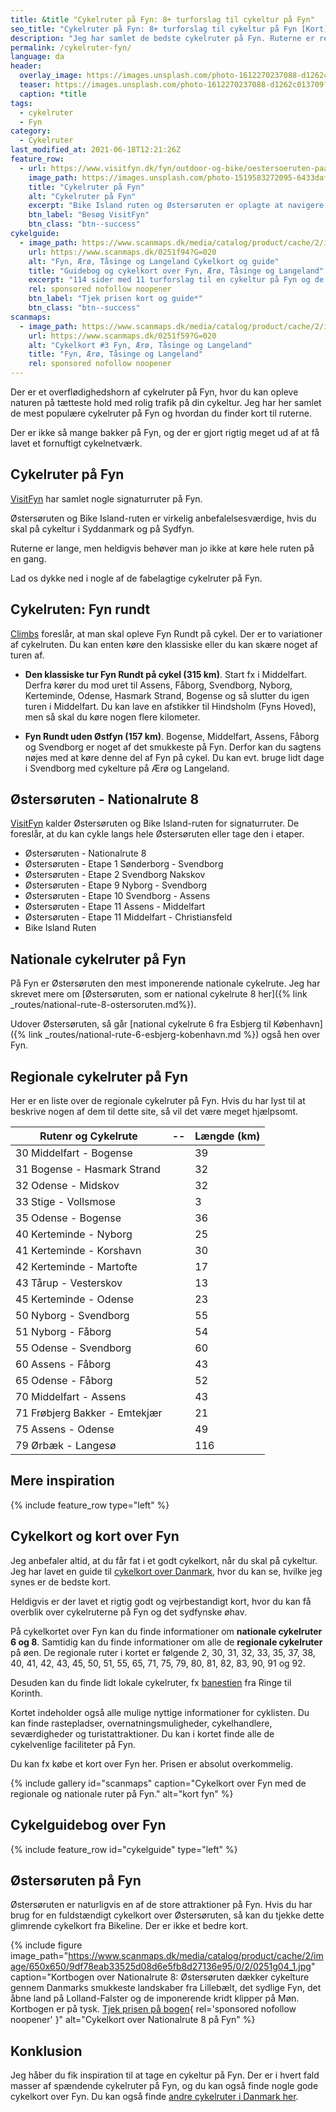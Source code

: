 ```yaml
---
title: &title "Cykelruter på Fyn: 8+ turforslag til cykeltur på Fyn"
seo_title: "Cykelruter på Fyn: 8+ turforslag til cykeltur på Fyn [Kort]"
description: "Jeg har samlet de bedste cykelruter på Fyn. Ruterne er relativt flade med begrænset trafik. Find ruterne her og find kort til ruterne."
permalink: /cykelruter-fyn/
language: da
header:
  overlay_image: https://images.unsplash.com/photo-1612270237088-d1262c013709?ixid=MnwxMjA3fDB8MHxwaG90by1wYWdlfHx8fGVufDB8fHx8&ixlib=rb-1.2.1&auto=format&fit=crop&h=600&w=1200&q=10
  teaser: https://images.unsplash.com/photo-1612270237088-d1262c013709?ixid=MnwxMjA3fDB8MHxwaG90by1wYWdlfHx8fGVufDB8fHx8&ixlib=rb-1.2.1&auto=format&fit=crop&h=300&w=400&q=10
  caption: *title
tags:
  - cykelruter
  - Fyn
category:
  - Cykelruter
last_modified_at: 2021-06-18T12:21:26Z
feature_row:
  - url: https://www.visitfyn.dk/fyn/outdoor-og-bike/oestersoeruten-paa-fyn
    image_path: https://images.unsplash.com/photo-1519583272095-6433daf26b6e?ixid=MnwxMjA3fDB8MHxwaG90by1wYWdlfHx8fGVufDB8fHx8&ixlib=rb-1.2.1&auto=format&fit=crop&h=300&w=400&q=10
    title: "Cykelruter på Fyn"
    alt: "Cykelruter på Fyn"
    excerpt: "Bike Island ruten og Østersøruten er oplagte at navigere efter, når du vil opleve Fyn og Øhavets på to hjul. En cykelferie på Fyn og Øerne fører dig både rundt til små hyggelige byer, smukke landskaber, kystnære strækninger og lavvandede badestrande."
    btn_label: "Besøg VisitFyn"
    btn_class: "btn--success"
cykelguide:
  - image_path: https://www.scanmaps.dk/media/catalog/product/cache/2/image/650x650/9df78eab33525d08d6e5fb8d27136e95/0/2/0251f94.jpg
    url: https://www.scanmaps.dk/0251f94?G=020
    alt: "Fyn, Ærø, Tåsinge og Langeland Cykelkort og guide"
    title: "Guidebog og cykelkort over Fyn, Ærø, Tåsinge og Langeland"
    excerpt: "114 sider med 11 turforslag til en cykeltur på Fyn og de sydfynske øer. Forslagene til cykelturene kan bruges som dagsture eller du kan bruge dem til en cykelferie på Fyn."
    rel: sponsored nofollow noopener
    btn_label: "Tjek prisen kort og guide*"
    btn_class: "btn--success"
scanmaps:
  - image_path: https://www.scanmaps.dk/media/catalog/product/cache/2/image/650x650/9df78eab33525d08d6e5fb8d27136e95/c/y/cykelkort_forside_v2_fyn_small.jpg
    url: https://www.scanmaps.dk/0251f59?G=020
    alt: "Cykelkort #3 Fyn, Ærø, Tåsinge og Langeland"
    title: "Fyn, Ærø, Tåsinge og Langeland"
    rel: sponsored nofollow noopener
---
```


Der er et overflødighedshorn af cykelruter på Fyn, hvor du kan opleve naturen på tætteste hold med rolig trafik på din cykeltur. Jeg har her samlet de mest populære cykelruter på Fyn og hvordan du finder kort til ruterne.

Der er ikke så mange bakker på Fyn, og der er gjort rigtig meget ud af at få lavet et fornuftigt cykelnetværk.

## Cykelruter på Fyn

[VisitFyn](https://www.visitfyn.dk/fyn/cykelferie/fynske-cykelruter) har samlet nogle signaturruter på Fyn.

Østersøruten og Bike Island-ruten er virkelig anbefalelsesværdige, hvis du skal på cykeltur i Syddanmark og på Sydfyn.

Ruterne er lange, men heldigvis behøver man jo ikke at køre hele ruten på en gang.

Lad os dykke ned i nogle af de fabelagtige cykelruter på Fyn.

## Cykelruten: Fyn rundt

[Climbs](http://www.climbs.dk/officielle_cykelruter_fyn.htm) foreslår, at man skal opleve Fyn Rundt på cykel.
Der er to variationer af cykelruten. Du kan enten køre den klassiske eller du kan skære noget af turen af.

- **Den klassiske tur Fyn Rundt på cykel (315 km)**. Start fx i Middelfart. Derfra kører du mod uret til Assens, Fåborg, Svendborg, Nyborg, Kerteminde, Odense, Hasmark Strand, Bogense og så slutter du igen turen i Middelfart. Du kan lave en afstikker til Hindsholm (Fyns Hoved), men så skal du køre nogen flere kilometer.

- **Fyn Rundt uden Østfyn (157 km)**. Bogense, Middelfart, Assens, Fåborg og Svendborg er noget af det smukkeste på Fyn. Derfor kan du sagtens nøjes med at køre denne del af Fyn på cykel. Du kan evt. bruge lidt dage i Svendborg med cykelture på Ærø og Langeland.

## Østersøruten - Nationalrute 8

[VisitFyn](https://www.visitfyn.dk/fyn/cykelferie/fynske-cykelruter) kalder Østersøruten og Bike Island-ruten for signaturruter. De foreslår, at du kan cykle langs hele Østersøruten eller tage den i etaper.

- Østersøruten - Nationalrute 8
- Østersøruten - Etape 1 Sønderborg - Svendborg
- Østersøruten - Etape 2 Svendborg Nakskov
- Østersøruten - Etape 9 Nyborg - Svendborg
- Østersøruten - Etape 10 Svendborg - Assens
- Østersøruten - Etape 11 Assens - Middelfart
- Østersøruten - Etape 11 Middelfart - Christiansfeld
- Bike Island Ruten

## Nationale cykelruter på Fyn

På Fyn er Østersøruten den mest imponerende nationale cykelrute. Jeg har skrevet mere om [Østersøruten, som er national cykelrute 8 her]({% link _routes/national-rute-8-ostersoruten.md%}).

Udover Østersøruten, så går [national cykelrute 6 fra Esbjerg til København]({% link _routes/national-rute-6-esbjerg-kobenhavn.md %}) også hen over Fyn.

## Regionale cykelruter på Fyn

Her er en liste over de regionale cykelruter på Fyn. Hvis du har lyst til at beskrive nogen af dem til dette site, så vil det være meget hjælpsomt.

|Rutenr og Cykelrute |--| Længde (km) |
|-------------------------------|--|-----|
| 30 Middelfart - Bogense       |  | 39  |
| 31 Bogense - Hasmark Strand   |  | 32  |
| 32 Odense - Midskov           |  | 32  |
| 33 Stige - Vollsmose          |  | 3   |
| 35 Odense - Bogense           |  | 36  |
| 40 Kerteminde - Nyborg        |  | 25  |
| 41 Kerteminde - Korshavn      |  | 30  |
| 42 Kerteminde - Martofte      |  | 17  |
| 43 Tårup - Vesterskov         |  | 13  |
| 45 Kerteminde - Odense        |  | 23  |
| 50 Nyborg - Svendborg         |  | 55  |
| 51 Nyborg - Fåborg            |  | 54  |
| 55 Odense - Svendborg         |  | 60  |
| 60 Assens - Fåborg            |  | 43  |
| 65 Odense - Fåborg            |  | 52  |
| 70 Middelfart - Assens        |  | 43  |
| 71 Frøbjerg Bakker - Emtekjær |  | 21  |
| 75 Assens - Odense            |  | 49  |
| 79 Ørbæk - Langesø            |  | 116 |

## Mere inspiration

{% include feature_row type="left" %}

## Cykelkort og kort over Fyn

Jeg anbefaler altid, at du får fat i et godt cykelkort, når du skal på cykeltur. Jeg har lavet en guide til [cykelkort over Danmark](/cykelkort/), hvor du kan se, hvilke jeg synes er de bedste kort.

Heldigvis er der lavet et rigtig godt og vejrbestandigt kort, hvor du kan få overblik over cykelruterne på Fyn og det sydfynske øhav.

På cykelkortet over Fyn kan du finde informationer om **nationale cykelruter 6 og 8**. Samtidig kan du finde informationer om alle de **regionale cykelruter** på øen. De regionale ruter i kortet er følgende 2, 30, 31, 32, 33, 35, 37, 38, 40, 41, 42, 43, 45, 50, 51, 55, 65, 71, 75, 79, 80, 81, 82, 83, 90, 91 og 92.

Desuden kan du finde lidt lokale cykelruter, fx [banestien](/banestier-i-danmark/) fra Ringe til Korinth.

Kortet indeholder også alle mulige nyttige informationer for cyklisten. Du kan finde rastepladser, overnatningsmuligheder, cykelhandlere, seværdigheder og turistattraktioner. Du kan i kortet finde alle de cykelvenlige faciliteter på Fyn.

Du kan fx købe et kort over Fyn her. Prisen er absolut overkommelig.

{% include gallery id="scanmaps" caption="Cykelkort over Fyn med de regionale og nationale ruter på Fyn." alt="kort fyn" %}

## Cykelguidebog over Fyn

{% include feature_row id="cykelguide" type="left" %}

## Østersøruten på Fyn

Østersøruten er naturligvis en af de store attraktioner på Fyn. Hvis du har brug for en fuldstændigt cykelkort over Østersøruten, så kan du tjekke dette glimrende cykelkort fra Bikeline. Der er ikke et bedre kort.

{% include figure image_path="https://www.scanmaps.dk/media/catalog/product/cache/2/image/650x650/9df78eab33525d08d6e5fb8d27136e95/0/2/0251g04_1.jpg" caption="Kortbogen over Nationalrute 8: Østersøruten dækker cykelture gennem Danmarks smukkeste landskaber fra Lillebælt, det sydlige Fyn, det åbne land på Lolland-Falster og de imponerende kridt klipper på Møn. Kortbogen er på tysk. [Tjek prisen på bogen](https://www.scanmaps.dk/0251g04?G=020){ rel='sponsored nofollow noopener' }" alt="Cykelkort over Nationalrute 8 på Fyn" %}

## Konklusion

Jeg håber du fik inspiration til at tage en cykeltur på Fyn. Der er i hvert fald masser af spændende cykelruter på Fyn, og du kan også finde nogle gode cykelkort over Fyn. Du kan også finde [andre cykelruter i Danmark her](/cykelruter-danmark/).
